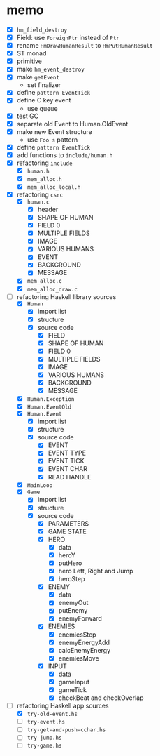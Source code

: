 memo
====

* [x] `hm_field_destroy`
* [x] Field: use `ForeignPtr` instead of `Ptr`
* [x] rename `HmDrawHumanResult` to `HmPutHumanResult`
* [x] ST monad
* [x] primitive
* [x] make `hm_event_destroy`
* [x] make `getEvent`
	+ set finalizer
* [x] define `pattern EventTick`
* [x] define C key event
	+ use queue
* [x] test GC
* [x] separate old Event to Human.OldEvent
* [x] make new Event structure
	+ use `Foo s` pattern
* [x] define `pattern EventTick`
* [x] add functions to `include/human.h`
* [x] refactoring `include`
	+ [x] `human.h`
	+ [x] `mem_alloc.h`
	+ [x] `mem_alloc_local.h`
* [x] refactoring `csrc`
	+ [x] `human.c`
		- [x] header
		- [x] SHAPE OF HUMAN
		- [x] FIELD 0
		- [x] MULTIPLE FIELDS
		- [x] IMAGE
		- [x] VARIOUS HUMANS
		- [x] EVENT
		- [x] BACKGROUND
		- [x] MESSAGE
	+ [x] `mem_alloc.c`
	+ [x] `mem_alloc_draw.c`
* [ ] refactoring Haskell library sources
	+ [x] `Human`
		- [x] import list
		- [x] structure
		- [x] source code
			* [x] FIELD
			* [x] SHAPE OF HUMAN
			* [x] FIELD 0
			* [x] MULTIPLE FIELDS
			* [x] IMAGE
			* [x] VARIOUS HUMANS
			* [x] BACKGROUND
			* [x] MESSAGE
	+ [x] `Human.Exception`
	+ [x] `Human.EventOld`
	+ [x] `Human.Event`
		- [x] import list
		- [x] structure
		- [x] source code
			* [x] EVENT
			* [x] EVENT TYPE
			* [x] EVENT TICK
			* [x] EVENT CHAR
			* [x] READ HANDLE
	+ [x] `MainLoop`
	+ [x] `Game`
		- [x] import list
		- [x] structure
		- [x] source code
			* [x] PARAMETERS
			* [x] GAME STATE
			* [x] HERO
				+ [x] data
				+ [x] heroY
				+ [x] putHero
				+ [x] hero Left, Right and Jump
				+ [x] heroStep
			* [x] ENEMY
				+ [x] data
				+ [x] enemyOut
				+ [x] putEnemy
				+ [x] enemyForward
			* [x] ENEMIES
				+ [x] enemiesStep
				+ [x] enemyEnergyAdd
				+ [x] calcEnemyEnergy
				+ [x] enemiesMove
			* [x] INPUT
				+ [x] data
				+ [x] gameInput
				+ [x] gameTick
				+ [x] checkBeat and checkOverlap
* [ ] refactoring Haskell app sources
	+ [x] `try-old-event.hs`
	+ [ ] `try-event.hs`
	+ [ ] `try-get-and-push-cchar.hs`
	+ [ ] `try-jump.hs`
	+ [ ] `try-game.hs`

